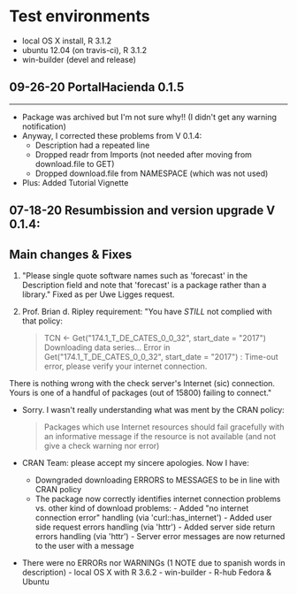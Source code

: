 # Test environments
* local OS X install, R 3.1.2
* ubuntu 12.04 (on travis-ci), R 3.1.2
* win-builder (devel and release)

## 09-26-20 PortalHacienda 0.1.5
-----------
- Package was archived but I'm not sure why!! (I didn't get any warning notification)
- Anyway, I corrected these problems from V 0.1.4:
  - Description had a repeated line
  - Dropped readr from Imports (not needed after moving from download.file to GET)
  - Dropped download.file from NAMESPACE (which was not used)
- Plus: Added Tutorial Vignette


## 07-18-20 Resumbission and version upgrade V 0.1.4:
Main changes & Fixes
--------------------

1) "Please single quote software names such as 'forecast' in the 
Description field and note that 'forecast' is a package rather than a 
library." Fixed as per Uwe Ligges request.

2) Prof. Brian d. Ripley requirement:
"You have *STILL* not complied with that policy:

   > TCN <- Get("174.1_T_DE_CATES_0_0_32", start_date = "2017")
     Downloading data series...
     Error in Get("174.1_T_DE_CATES_0_0_32", start_date = "2017") :
      Time-out error, please verify your internet connection.

There is nothing wrong with the check server's Internet (sic)
connection.  Yours is one of a handful of packages (out of 15800)
failing to connect."

- Sorry. I wasn't really understanding what was ment by the CRAN policy:

  > Packages which use Internet resources should fail gracefully with an
    informative message if the resource is not available (and not give a
    check warning nor error)

- CRAN Team: please accept my sincere apologies. Now I have:
  - Downgraded downloading ERRORS to MESSAGES to be in line with CRAN policy
  - The package now correctly identifies internet connection problems vs. other kind of download problems:
        - Added "no internet connection error" handling (via 'curl::has_internet')
        - Added user side request errors handling (via 'httr')
        - Added server side return errors handling (via 'httr') 
        - Server error messages are now returned to the user with a message

- There were no ERRORs nor WARNINGs (1 NOTE due to spanish words in description)
        - local OS X with R 3.6.2
        - win-builder
        - R-hub Fedora & Ubuntu
